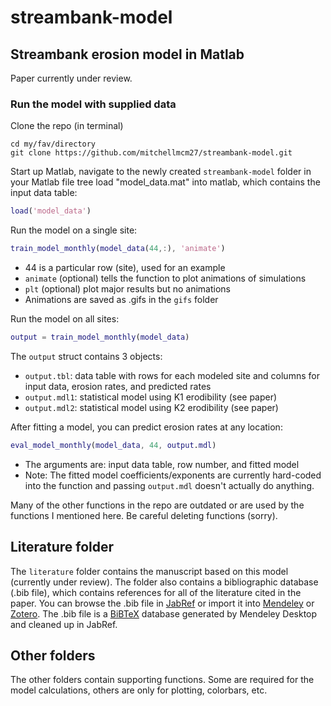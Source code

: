 # streambank-model
## Streambank erosion model in Matlab

Paper currently under review.

### Run the model with supplied data

 Clone the repo (in terminal)
 
 ````dos
 cd my/fav/directory
 git clone https://github.com/mitchellmcm27/streambank-model.git
 ````
 
 Start up Matlab, navigate to the newly created ```streambank-model``` folder in your Matlab file tree
 load "model_data.mat" into matlab, which contains the input data table:
 
 ````matlab
 load('model_data')
 ````
 
 Run the model on a single site:
 ````matlab
 train_model_monthly(model_data(44,:), 'animate')
 ````
 * 44 is a particular row (site), used for an example
 * ```animate``` (optional) tells the function to plot animations of simulations
 * ```plt``` (optional) plot major results but no animations
 * Animations are saved as .gifs in the ```gifs``` folder
  
 Run the model on all sites:
 ````matlab
 output = train_model_monthly(model_data)
 ````
 
 The ```output``` struct contains 3 objects:
 * ```output.tbl```: data table with rows for each modeled site and columns for input data, erosion rates, and predicted rates
 * ```output.mdl1```: statistical model using K1 erodibility (see paper)
 * ```output.mdl2```: statistical model using K2 erodibility (see paper)
 
After fitting a model, you can predict erosion rates at any location:

 ````matlab
 eval_model_monthly(model_data, 44, output.mdl)
 ````
 
 * The arguments are: input data table, row number, and fitted model
 * Note: The fitted model coefficients/exponents are currently hard-coded into the function and passing ```output.mdl``` doesn't actually do anything.
 
Many of the other functions in the repo are outdated or are used by the functions I mentioned here. Be careful deleting functions (sorry).
 
## Literature folder
 
The ```literature``` folder contains the manuscript based on this model (currently under review). The folder also contains a bibliographic database (.bib file), which contains references for all of the literature cited in the paper. You can browse the .bib file in [JabRef](https://www.fosshub.com/JabRef.html) or import it into [Mendeley](https://www.mendeley.com/) or [Zotero](https://www.zotero.org/). The .bib file is a [BiBTeX](http://www.bibtex.org/) database generated by Mendeley Desktop and cleaned up in JabRef.

## Other folders

The other folders contain supporting functions. Some are required for the model calculations, others are only for plotting, colorbars, etc.
